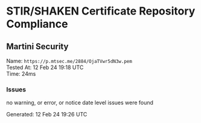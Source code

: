 # STIR/SHAKEN Certificate Repository Compliance

## Martini Security

Name: `https://p.mtsec.me/2884/OjaTVwr5dN3w.pem`\
Tested At: 12 Feb 24 19:18 UTC\
Time: 24ms

### Issues

no warning, or error, or notice date level issues were found

Generated: 12 Feb 24 19:26 UTC